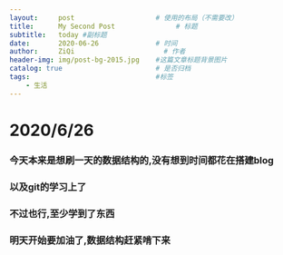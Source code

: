 ```yaml
---
layout:     post                    # 使用的布局（不需要改）
title:      My Second Post               # 标题 
subtitle:   today #副标题
date:       2020-06-26              # 时间
author:     ZiQi                      # 作者
header-img: img/post-bg-2015.jpg    #这篇文章标题背景图片
catalog: true                       # 是否归档
tags:                               #标签
    - 生活
---
```

# 2020/6/26

### 今天本来是想刷一天的数据结构的,没有想到时间都花在搭建blog
### 以及git的学习上了

### 不过也行,至少学到了东西

###  明天开始要加油了,数据结构赶紧啃下来